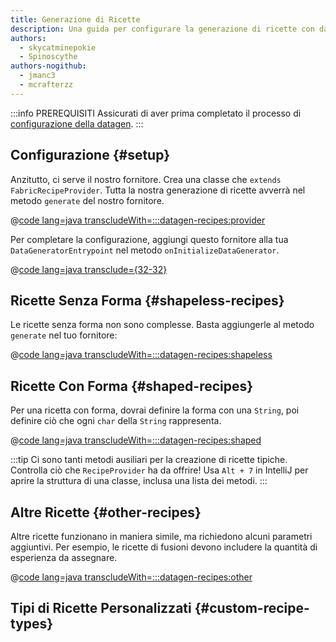 ```yaml
---
title: Generazione di Ricette
description: Una guida per configurare la generazione di ricette con datagen.
authors:
  - skycatminepokie
  - Spinoscythe
authors-nogithub:
  - jmanc3
  - mcrafterzz
---
```


:::info PREREQUISITI
Assicurati di aver prima completato il processo di [configurazione della datagen](./setup).
:::

## Configurazione {#setup}

Anzitutto, ci serve il nostro fornitore. Crea una classe che `extends FabricRecipeProvider`. Tutta la nostra generazione di ricette avverrà nel metodo `generate` del nostro fornitore.

@[code lang=java transcludeWith=:::datagen-recipes:provider](@/reference/latest/src/client/java/com/example/docs/datagen/ExampleModRecipeProvider.java)

Per completare la configurazione, aggiungi questo fornitore alla tua `DataGeneratorEntrypoint` nel metodo `onInitializeDataGenerator`.

@[code lang=java transclude={32-32}](@/reference/latest/src/client/java/com/example/docs/datagen/ExampleModDataGenerator.java)

## Ricette Senza Forma {#shapeless-recipes}

Le ricette senza forma non sono complesse. Basta aggiungerle al metodo `generate` nel tuo fornitore:

@[code lang=java transcludeWith=:::datagen-recipes:shapeless](@/reference/latest/src/client/java/com/example/docs/datagen/ExampleModRecipeProvider.java)

## Ricette Con Forma {#shaped-recipes}

Per una ricetta con forma, dovrai definire la forma con una `String`, poi definire ciò che ogni `char` della `String` rappresenta.

@[code lang=java transcludeWith=:::datagen-recipes:shaped](@/reference/latest/src/client/java/com/example/docs/datagen/ExampleModRecipeProvider.java)

:::tip
Ci sono tanti metodi ausiliari per la creazione di ricette tipiche. Controlla ciò che `RecipeProvider` ha da offrire! Usa `Alt + 7` in IntelliJ per aprire la struttura di una classe, inclusa una lista dei metodi.
:::

## Altre Ricette {#other-recipes}

Altre ricette funzionano in maniera simile, ma richiedono alcuni parametri aggiuntivi. Per esempio, le ricette di fusioni devono includere la quantità di esperienza da assegnare.

@[code lang=java transcludeWith=:::datagen-recipes:other](@/reference/latest/src/client/java/com/example/docs/datagen/ExampleModRecipeProvider.java)

## Tipi di Ricette Personalizzati {#custom-recipe-types}
